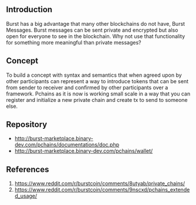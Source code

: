 Introduction
------------

Burst has a big advantage that many other blockchains do not have, Burst Messages. Burst messages can be sent private and encrypted but also open for everyone to see in the blockchain. Why not use that functionality for something more meaningful than private messages?

Concept
------

To build a concept with syntax and semantics that when agreed upon by other participants can represent a way to introduce tokens that can be sent from sender to receiver and confirmed by other participants over a framework. Pchains as it is now is working small scale in a way that you can register and initialize a new private chain and create tx to send to someone else.

Repository
--------

- <http://burst-marketplace.binary-dev.com/pchains/documentations/doc.php>
- <http://burst-marketplace.binary-dev.com/pchains/wallet/>

References
-------
1. <https://www.reddit.com/r/burstcoin/comments/8utyab/private_chains/>
2. <https://www.reddit.com/r/burstcoin/comments/9nscxd/pchains_extended_usage/>